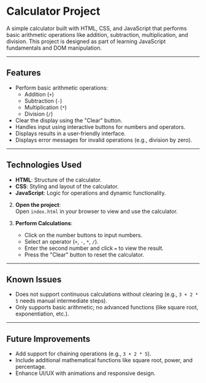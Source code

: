 # Calculator Project

A simple calculator built with HTML, CSS, and JavaScript that performs basic arithmetic operations like addition, subtraction, multiplication, and division. This project is designed as part of learning JavaScript fundamentals and DOM manipulation.

---

## Features

- Perform basic arithmetic operations:
  - Addition (`+`)
  - Subtraction (`-`)
  - Multiplication (`*`)
  - Division (`/`)
- Clear the display using the "Clear" button.
- Handles input using interactive buttons for numbers and operators.
- Displays results in a user-friendly interface.
- Displays error messages for invalid operations (e.g., division by zero).

---

## Technologies Used

- **HTML**: Structure of the calculator.
- **CSS**: Styling and layout of the calculator.
- **JavaScript**: Logic for operations and dynamic functionality.

2. **Open the project**:  
   Open `index.html` in your browser to view and use the calculator.

3. **Perform Calculations**:
   - Click on the number buttons to input numbers.
   - Select an operator (`+`, `-`, `*`, `/`).
   - Enter the second number and click `=` to view the result.
   - Press the "Clear" button to reset the calculator.

---


## Known Issues

- Does not support continuous calculations without clearing (e.g., `3 + 2 * 5` needs manual intermediate steps).
- Only supports basic arithmetic; no advanced functions (like square root, exponentiation, etc.).

---

## Future Improvements

- Add support for chaining operations (e.g., `3 + 2 * 5`).
- Include additional mathematical functions like square root, power, and percentage.
- Enhance UI/UX with animations and responsive design.

